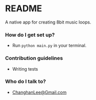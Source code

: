 # README #

A native app for creating 8bit music loops.

### How do I get set up? ###

* Run `python main.py` in your terminal.

### Contribution guidelines ###

* Writing tests

### Who do I talk to? ###

* ChanghanLee@Gmail.com
